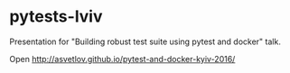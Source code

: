 # pytests-lviv
Presentation for "Building robust test suite using pytest and docker" talk.


Open http://asvetlov.github.io/pytest-and-docker-kyiv-2016/

